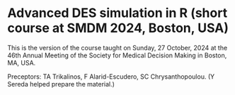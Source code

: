 # Advanced DES simulation in R (short course at SMDM 2024, Boston, USA)

This is the version of the course taught on Sunday, 27 October, 2024 at the 
46th Annual Meeting of the Society for Medical Decision Making in Boston, MA, USA.


Preceptors: TA Trikalinos, F Alarid-Escudero, SC Chrysanthopoulou. 
(Y Sereda helped prepare the material.)


